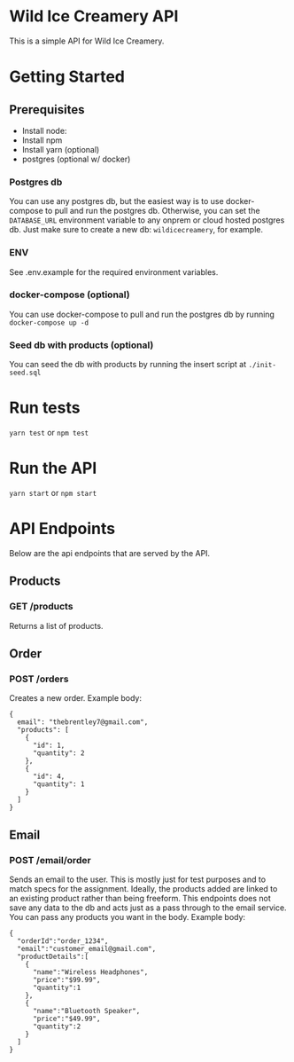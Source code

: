 # Wild Ice Creamery API

This is a simple API for Wild Ice Creamery.

# Getting Started

## Prerequisites

- Install node:
- Install npm
- Install yarn (optional)
- postgres (optional w/ docker)

### Postgres db

You can use any postgres db, but the easiest way is to use docker-compose to pull and run the postgres db.
Otherwise, you can set the `DATABASE_URL` environment variable to any onprem or cloud hosted postgres db. Just make sure to create a new db: `wildicecreamery`, for example.

### ENV

See .env.example for the required environment variables.

### docker-compose (optional)

You can use docker-compose to pull and run the postgres db by running
`docker-compose up -d`

### Seed db with products (optional)

You can seed the db with products by running the insert script at `./init-seed.sql`

# Run tests

`yarn test` or `npm test`

# Run the API

`yarn start` or `npm start`

# API Endpoints

Below are the api endpoints that are served by the API.

## Products

### GET /products

Returns a list of products.

## Order

### POST /orders

Creates a new order.
Example body:

```
{
  email": "thebrentley7@gmail.com",
  "products": [
    {
      "id": 1,
      "quantity": 2
    },
    {
      "id": 4,
      "quantity": 1
    }
  ]
}
```

## Email

### POST /email/order

Sends an email to the user.
This is mostly just for test purposes and to match specs for the assignment. Ideally, the products added are linked to an existing product rather than being freeform. This endpoints does not save any data to the db and acts just as a pass through to the email service. You can pass any products you want in the body.
Example body:

```
{
  "orderId":"order_1234",
  "email":"customer_email@gmail.com",
  "productDetails":[
    {
      "name":"Wireless Headphones",
      "price":"$99.99",
      "quantity":1
    },
    {
      "name":"Bluetooth Speaker",
      "price":"$49.99",
      "quantity":2
    }
  ]
}
```
